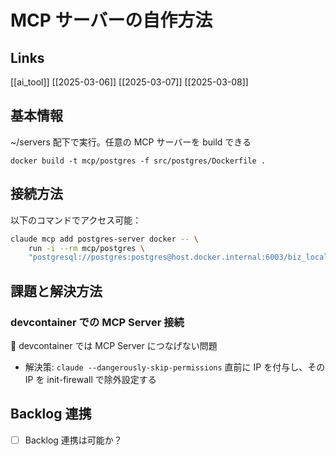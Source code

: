 # MCP サーバーの自作方法

## Links

[[ai_tool]]
[[2025-03-06]]
[[2025-03-07]]
[[2025-03-08]]

## 基本情報

~/servers 配下で実行。任意の MCP サーバーを build できる

```
docker build -t mcp/postgres -f src/postgres/Dockerfile .
```

## 接続方法

以下のコマンドでアクセス可能：

```sh
claude mcp add postgres-server docker -- \
    run -i --rm mcp/postgres \
    "postgresql://postgres:postgres@host.docker.internal:6003/biz_local"
```

## 課題と解決方法

### devcontainer での MCP Server 接続

🔶 devcontainer では MCP Server につなげない問題
- 解決策: `claude --dangerously-skip-permissions` 直前に IP を付与し、その IP を init-firewall で除外設定する

## Backlog 連携

- [ ] Backlog 連携は可能か？